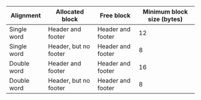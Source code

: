 | Alignment | Allocated block | Free block | Minimum block size (bytes) |
|---|---|---|---|
| Single word | Header and footer | Header and footer | 12 |
| Single word | Header, but no footer | Header and footer | 8 |
| Double word | Header and footer | Header and footer | 16 |
| Double word | Header, but no footer | Header and footer | 8 |
